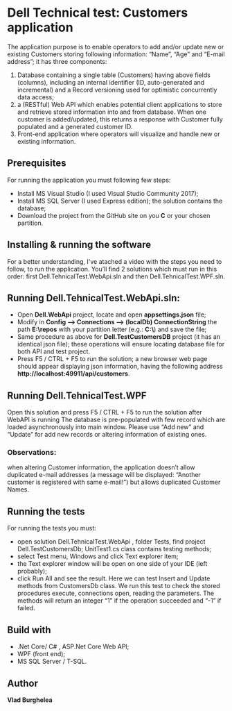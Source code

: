 # Dell Technical test: Customers application

The application purpose is to enable operators to add and/or update new or existing Customers storing following information: “Name”, “Age” and “E-mail address”; it has three components:
1. Database containing a single table (Customers) having above fields (columns), including an internal identifier (ID, auto-generated and incremental) and a Record versioning used for optimistic concurrently data access;
2. a (RESTful) Web API which enables potential client applications to store and retrieve stored information into and from database.
When one customer is added/updated, this returns a response with Customer fully populated and a generated customer ID.
3. Front-end application where operators will visualize and handle new or existing information.
## Prerequisites
For running the application you must following few steps:
-	Install MS Visual Studio (I used Visual Studio Community 2017);
-	Install MS SQL Server (I used Express edition); the solution contains the database;
-	Download the project from the GitHub site on you **C** or your chosen partition. 
## Installing & running the software
 For a better understanding, I've atached a video with the steps you need to follow, to run the application.
 You’ll find 2 solutions which must run in this order: first Dell.TehnicalTest.WebApi.sln and then Dell.TehnicalTest.WPF.sln.
## Running Dell.TehnicalTest.WebApi.sln:
- Open **Dell.WebApi** project, locate and open **appsettings.json** file;
- Modify in **Config --> Connections --> (localDb) ConnectionString** the path **E:\\repos** with your partition letter (e.g.: **C:\\**) and save the file;
- Same procedure as above for **Dell.TestCustomersDB** project (it has an identical json file); these operations will ensure locating database file for both API and test project.
- Press F5 / CTRL + F5 to run the solution; a new browser web page should appear displaying json information, having the following address **http://localhost:49911/api/customers**.

## Running Dell.TehnicalTest.WPF
Open this solution and press F5 / CTRL + F5 to run the solution after WebAPI is running
The database is pre-populated with few record which are loaded asynchronously into main window.
Please use “Add new” and “Update” for add new records or altering information of existing ones.
### Observations: 
when altering Customer information, the application doesn’t allow duplicated e-mail addresses (a message will be displayed: “Another customer is registered with same e-mail!”) but allows duplicated Customer Names.

## Running the tests
For running the tests you must:
-	open solution Dell.TehnicalTest.WebApi , folder Tests, find project Dell.TestCustomersDb; UnitTest1.cs class contains testing methods;
-	select Test menu, Windows and click Text explorer item;
-	the Text explorer window will be open on one side of your IDE (left probably);
-	click Run All and see the result.
Here we can test Insert and Update methods from CustomersDb class. We run this test to check the stored procedures execute, connections open, reading the parameters. The methods will return an integer “1” if the operation succeeded and “-1” if failed.
## Build with
- .Net Core/ C# , ASP.Net Core Web API;
- WPF (front end);
- MS SQL Server / T-SQL.
## Author 
**Vlad Burghelea**



